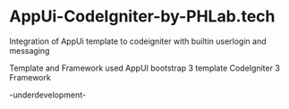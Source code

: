 # AppUi-CodeIgniter-by-PHLab.tech
Integration of AppUi template to codeigniter with builtin userlogin and messaging

Template and Framework used
AppUI bootstrap 3 template
CodeIgniter 3 Framework 

-underdevelopment-


